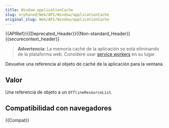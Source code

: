 ```yaml
---
title: Window.applicationCache
slug: orphaned/Web/API/Window/applicationCache
original_slug: Web/API/Window/applicationCache
---
```


{{APIRef}}{{Deprecated_Header}}{{Non-standard_Header}}{{securecontext_header}}

> **Advertencia**: La memoria caché de la aplicación se está eliminando de la plataforma web. Considere usar [service workers](/es/docs/Web/API/Service_Worker_API) en su lugar.

Devuelve una referencia al objeto de caché de la aplicación para la ventana.

## Valor

Una referencia de objeto a un `OfflineResourceList`.

## Compatibilidad con navegadores

{{Compat}}
